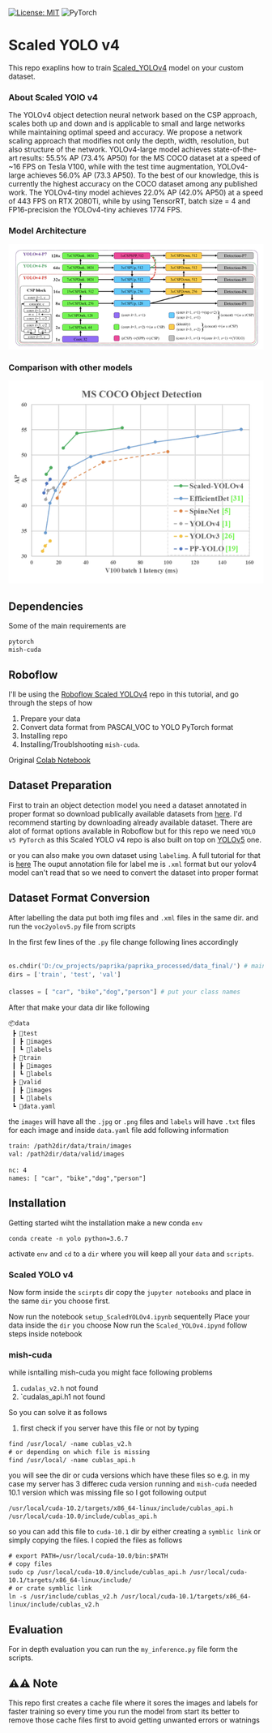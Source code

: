 [![License: MIT](https://img.shields.io/badge/License-MIT-yellow.svg)](https://opensource.org/licenses/MIT) <img alt="PyTorch" src="https://img.shields.io/badge/PyTorch%20-%23EE4C2C.svg?&style=for-the-badge&logo=PyTorch&logoColor=white" />
# Scaled YOLO v4

This repo exaplins how to train [Scaled_YOLOv4](https://arxiv.org/abs/2011.08036) model on your custom dataset. 

### About Scaled YOlO v4
The YOLOv4 object detection neural network based on the CSP approach, scales both up and down and is applicable to small and large networks while maintaining optimal speed and accuracy. We propose a network scaling approach that modifies not only the depth, width, resolution, but also structure of the network. YOLOv4-large model achieves state-of-the-art results: 55.5% AP (73.4% AP50) for the MS COCO dataset at a speed of ~16 FPS on Tesla V100, while with the test time augmentation, YOLOv4-large achieves 56.0% AP (73.3 AP50). To the best of our knowledge, this is currently the highest accuracy on the COCO dataset among any published work. The YOLOv4-tiny model achieves 22.0% AP (42.0% AP50) at a speed of 443 FPS on RTX 2080Ti, while by using TensorRT, batch size = 4 and FP16-precision the YOLOv4-tiny achieves 1774 FPS.
### Model Architecture
![alt text](https://github.com/Mr-TalhaIlyas/Scaled-YOLOv4/blob/master/screens/image-2.png)
### Comparison with other models
![alt text](https://github.com/Mr-TalhaIlyas/Scaled-YOLOv4/blob/master/screens/image.png)
## Dependencies

Some of the main requirements are
```
pytorch
mish-cuda
```

## Roboflow

I'll be using the [Roboflow Scaled YOLOv4](https://github.com/roboflow-ai/ScaledYOLOv4) repo in this tutorial, and go through the steps of how 

1. Prepare your data 
2. Convert data format from PASCAl_VOC to YOLO PyTorch format
3. Installing repo
4. Installing/Troublshooting `mish-cuda`.

Original [Colab Notebook](https://colab.research.google.com/drive/1LDmg0JRiC2N7_tx8wQoBzTB0jUZhywQr#scrollTo=odKEqYtTgbRc)

## Dataset Preparation

First to train an object detection model you need a dataset annotated in proper format so download publically available datasets from [here](https://public.roboflow.com/).
I'd recommend starting by downloading already available dataset. There are alot of format options available in Roboflow but for this repo we need `YOLO v5 PyTorch` as this 
Scaled YOLO v4 repo is also built on top on [YOLOv5](https://github.com/Mr-TalhaIlyas/YOLO-v5) one.

or you can also make you own dataset using `labelimg`. A full tutorial for that is [here](https://github.com/tzutalin/labelImg)
The ouput annotation file for label me is `.xml` format but our yolov4 model can't read that so we need to convert the dataset into proper format

## Dataset Format Conversion
 After labelling the data put both img files and `.xml` files in the same dir.
and run the `voc2yolov5.py` file from scripts

In the first few lines of the `.py` file change following lines accordingly

```python

os.chdir('D:/cw_projects/paprika/paprika_processed/data_final/') # main dir which contains following subdirectories
dirs = ['train', 'test', 'val']

classes = [ "car", "bike","dog","person"] # put your class names
```
After that make your data dir like following

```
📦data
 ┣ 📂test
 ┃ ┣ 📂images
 ┃ ┗ 📂labels
 ┣ 📂train
 ┃ ┣ 📂images
 ┃ ┗ 📂labels
 ┣ 📂valid
 ┃ ┣ 📂images
 ┃ ┗ 📂labels
 ┗ 📜data.yaml
```
the `images` will have all the `.jpg` or `.png` files and `labels` will have `.txt` files for each image and inside `data.yaml` file add following information

```
train: /path2dir/data/train/images
val: /path2dir/data/valid/images

nc: 4
names: [ "car", "bike","dog","person"]
```

## Installation
Getting started wiht the installation make a new conda `env`

```
conda create -n yolo python=3.6.7
```
activate `env` and `cd` to a `dir` where you will keep all your `data` and `scripts`.

### Scaled YOLO v4
Now form inside the `scirpts` dir copy the `jupyter notebooks` and place in the same `dir` you choose first.

Now run the notebook `setup_ScaledYOLOv4.ipynb` sequentelly
Place your data inside the `dir` you choose
Now run the `Scaled_YOLOv4.ipynd` follow steps inside notebook

### mish-cuda

while isntalling mish-cuda you might face following problems

1. `cudalas_v2.h` not found
2. `cudalas_api.h1 not found

So you can solve it as follows

1. first check if you server have this file or not by typing

```
find /usr/local/ -name cublas_v2.h 
# or depending on which file is missing
find /usr/local/ -name cublas_api.h 
```
you will see the dir or cuda versions which have these files so e.g. in my case my server has 3 differec cuda version running and `mish-cuda` needed 10.1 version which was
missing file so I got following output

```
/usr/local/cuda-10.2/targets/x86_64-linux/include/cublas_api.h
/usr/local/cuda-10.0/include/cublas_api.h
```
so you can add this file to `cuda-10.1` dir by either creating a `symblic link` or simply copying the files. I copied the files as follows

```
# export PATH=/usr/local/cuda-10.0/bin:$PATH 
# copy files
sudo cp /usr/local/cuda-10.0/include/cublas_api.h /usr/local/cuda-10.1/targets/x86_64-linux/include/
# or crate symblic link
ln -s /usr/include/cublas_v2.h /usr/local/cuda-10.1/targets/x86_64-linux/include/cublas_v2.h
```

## Evaluation

For in depth evaluation you can run the `my_inference.py` file form the scripts.

## ⚠⚠ Note 
This repo first creates a cache file where it sores the images and labels for faster training so every time you run the model from start its better to remove those cache files first to avoid getting unwanted errors or watnings

